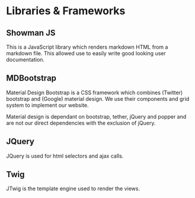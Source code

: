 # Libraries & Frameworks
## Showman JS
This is a JavaScript library which renders markdown HTML from a markdown file. This allowed use to easily write good looking user documentation.

## MDBootstrap
Material Design Bootstrap is a CSS framework which combines (Twitter) bootstrap and (Google) material design. We use their components and grid system to implement our website.

Material design is dependant on bootstrap, tether, jQuery and popper and are not our direct dependencies with the exclusion of jQuery.

## JQuery
JQuery is used for html selectors and ajax calls.

## Twig
JTwig is the template engine used to render the views.

